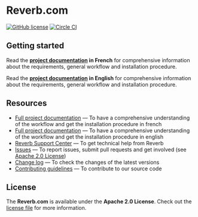 # Reverb.com
[![GitHub license](https://img.shields.io/badge/license-Apache%202-blue.svg)](https://raw.githubusercontent.com/jprotin/reverb-prestashop/develop/LICENSE.md)
[![Circle CI](https://circleci.com/gh/jprotin/reverb-prestashop.svg?style=shield&circle-token=65d5d22b23e308ffc54b2884809b7b871a41bc8e)](https://circleci.com/gh/jprotin/reverb-prestashop)

## Getting started

Read the **[project documentation][doc-home-fr] in French** for comprehensive information about the requirements, general workflow and installation procedure.

Read the **[project documentation][doc-home-en] in English** for comprehensive information about the requirements, general workflow and installation procedure.  

## Resources
- [Full project documentation][doc-home-fr] — To have a comprehensive understanding of the workflow and get the installation procedure in french
- [Full project documentation][doc-home-fr] — To have a comprehensive understanding of the workflow and get the installation procedure in english
- [Reverb Support Center][reverb-help] — To get technical help from Reverb
- [Issues][project-issues] — To report issues, submit pull requests and get involved (see [Apache 2.0 License][project-license])
- [Change log][project-changelog] — To check the changes of the latest versions
- [Contributing guidelines][project-contributing] — To contribute to our source code

## License

The **Reverb.com** is available under the **Apache 2.0 License**. Check out the [license file][project-license] for more information.


[doc-home-fr]: https://github.com/jprotin/reverb-prestashop/blob/develop/src/reverb/doc/documentation-reverb-fr.md
[doc-home-en]: https://github.com/jprotin/reverb-prestashop/blob/develop/src/reverb/doc/documentation-reverb-fr.md
[reverb-help]: https://reverb.com/fr/page/contact
[project-issues]: https://github.com/jprotin/reverb-prestashop
[project-license]: LICENSE.md
[project-changelog]: CHANGELOG.md
[project-contributing]: CONTRIBUTING.md